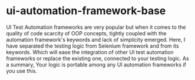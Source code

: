 # ui-automation-framework-base

UI Test Automation frameworks are very popular but when it comes to the quality of code
scarcity of OOP concepts, tightly coupled with the automation framework's keywords
and lack of simplicity emerged. Here, I have separated 
the testing logic from Selenium framework and from its keywords. 
Which will ease the integration of other UI test automation frameworks or replace 
the existing one, connected to your testing logic.
As a summary, Your logic is portable among any UI automation frameworks if you use this.
